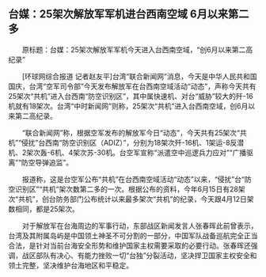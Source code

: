 ## 台媒：25架次解放军军机进台西南空域 6月以来第二多
　　原标题：台媒：25架次解放军军机今天进入台西南空域，“创6月以来第二高纪录”

　　[环球网综合报道 记者赵友平]台湾“联合新闻网”消息，今天是中华人民共和国国庆，台湾“空军司令部”今天发布解放军在台西南空域活动“动态”，声称今天共有25架次“共机”进入台西南“防空识别区”，其中属快速机、对台“威胁”较大的歼-16机就有18架次。台湾“中时新闻网”则称，25架次“共机”进入台西南空域，创6月以来第二高纪录。

　　“联合新闻网”称，根据空军发布的解放军今日“动态”，今天共有25架次“共机”“侵扰”台西南“防空识别区（ADIZ）”，分别为18架次歼-16机、1架运-8反潜机、2架次轰-6机、4架次苏-30机。台空军宣称“派遣空中巡逻兵力应对”“广播驱离”“防空导弹追监”。

　　报道称，这是台空军公布“共机”在台西南空域活动“动态”以来，“侵扰”台“防空识别区”“共机”架次数第二多的一次。根据公布的资料，今年6月15日有28架次“共机”，创台防务部门公布统计以来最多架次“共机”的纪录，今天跟4月12日架数相同，都是25架次。

　　对于解放军在台海周边的军事行动，东部战区新闻发言人张春晖此前曾表示，台湾及其附属岛屿是中国领土神圣不可分割的一部分，中国军队战备巡航完全正当合法，是针对当前台海安全形势和维护国家主权需要采取的必要行动。张春晖还强调，战区部队有决心、有能力挫败一切“台独”分裂活动，坚决捍卫国家主权安全和领土完整，坚决维护台海地区和平稳定。

